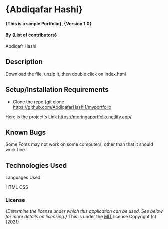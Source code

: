 # {Abdiqafar Hashi}
#### {This is a simple Portfolio}, {Version 1.0}
#### By **{List of contributors}**
Abdiqafr Hashi
## Description
Download the file, unzip it, then double click on index.html
## Setup/Installation Requirements
* Clone the repo {git clone https://github.com/AbdiqafarHashi1/myportfolio

Here is the project's Link 
https://moringaportfolio.netlify.app/
## Known Bugs
Some Fonts may not work on some computers, other than that it should work fine.
## Technologies Used
Languages Used 

HTML 
CSS
### License
*{Determine the license under which this application can be used.  See below for more details on licensing.}*
This is under the [MIT](LICENSE) license
Copyright (c) {2021} 